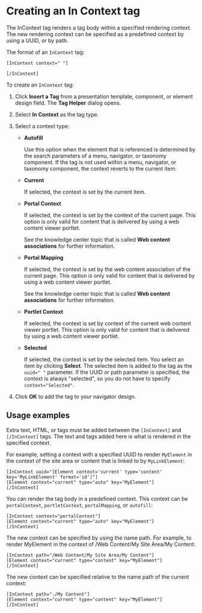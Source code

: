 # Creating an In Context tag

The InContext tag renders a tag body within a specified rendering context. The new rendering context can be specified as a predefined context by using a UUID, or by path.

The format of an `InContext` tag:

```
[InContext context=" "]

[/InContext]
```

To create an `InContext` tag:

1.  Click **Insert a Tag** from a presentation template, component, or element design field. The **Tag Helper** dialog opens.

2.  Select **In Context** as the tag type.

3.  Select a context type:

    -   **Autofill**

        Use this option when the element that is referenced is determined by the search parameters of a menu, navigator, or taxonomy component. If the tag is not used within a menu, navigator, or taxonomy component, the context reverts to the current item.

    -   **Current**

        If selected, the context is set by the current item.

    -   **Portal Context**

        If selected, the context is set by the context of the current page. This option is only valid for content that is delivered by using a web content viewer portlet.

        See the knowledge center topic that is called **Web content associations** for further information.

    -   **Portal Mapping**

        If selected, the context is set by the web content association of the current page. This option is only valid for content that is delivered by using a web content viewer portlet.

        See the knowledge center topic that is called **Web content associations** for further information.

    -   **Portlet Context**

        If selected, the context is set by context of the current web content viewer portlet. This option is only valid for content that is delivered by using a web content viewer portlet.

    -   **Selected**

        If selected, the context is set by the selected item. You select an item by clicking **Select**. The selected item is added to the tag as the `uuid=" "` parameter. If the UUID or path parameter is specified, the context is always "selected", so you do not have to specify `context="Selected"`.

4.  Click **OK** to add the tag to your navigator design.


## Usage examples

Extra text, HTML, or tags must be added between the `[InContext]` and `[/InContext]` tags. The text and tags added here is what is rendered in the specified context.

For example, setting a context with a specified UUID to render `MyElement` in the context of the site area or content that is linked to by `MyLinkElement`:

```
[InContext uuid="[Element context='current' type='content' key='MyLinkElement' format='id']"]
[Element context="current" type="auto" key="MyElement"]
[/InContext]
```

You can render the tag body in a predefined context. This context can be `portalContext`, `portletContext`, `portalMapping`, or `autofill`:

```
[InContext context="portalContext"]
[Element context="current" type="auto" key="MyElement"]
[/InContext]
```

The new context can be specified by using the name path. For example, to render MyElement in the context of /Web Content/My Site Area/My Content:

```
[InContext path="/Web Content/My Site Area/My Content"]
[Element context="current" type="content" key="MyElement"]
[/InContext]
```

The new context can be specified relative to the name path of the current context:

```
[InContext path="./My Content"]
[Element context="current" type="content" key="MyElement"]
[/InContext]
```

